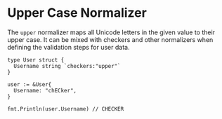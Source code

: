 # Upper Case Normalizer

The `upper` normalizer maps all Unicode letters in the given value to their upper case. It can be mixed with checkers and other normalizers when defining the validation steps for user data.

```golang
type User struct {
  Username string `checkers:"upper"`
}

user := &User{
  Username: "chECker",
}

fmt.Println(user.Username) // CHECKER
```
